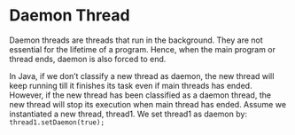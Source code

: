 # Daemon Thread
Daemon threads are threads that run in the background. They are not essential for the lifetime of a program. Hence, when the main program or thread ends, daemon is also forced to end.

In Java, if we don’t classify a new thread as daemon, the new thread will keep running till it finishes its task even if main threads has ended.
However, if the new thread has been classified as a daemon thread, the new thread will stop its execution when main thread has ended.
Assume we instantiated a new thread, thread1. We set thread1 as daemon by: 
`thread1.setDaemon(true);`